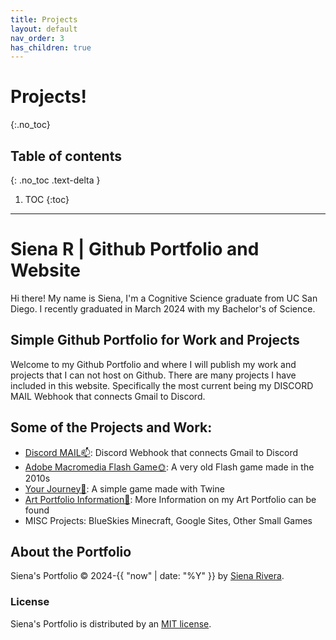 ```yaml
---
title: Projects
layout: default
nav_order: 3
has_children: true
---
```


# Projects!
{:.no_toc}

## Table of contents
{: .no_toc .text-delta }

1. TOC
{:toc}

---

# Siena R | Github Portfolio and Website
Hi there! My name is Siena, I'm a Cognitive Science graduate from UC San Diego. I recently graduated in March 2024 with my Bachelor's of Science.

## Simple Github Portfolio for Work and Projects
Welcome to my Github Portfolio and where I will publish my work and projects that I can not host on Github. There are many projects I have included in this website. Specifically the most current being my DISCORD MAIL Webhook that connects Gmail to Discord.

## Some of the Projects and Work:
- [Discord MAIL📫](https://bellaingenue.github.io/discordmail.html): Discord Webhook that connects Gmail to Discord
- [Adobe Macromedia Flash Game🌞](https://bellaingenue.github.io/flashgame.html): A very old Flash game made in the 2010s
- [Your Journey🤍](https://bellaingenue.github.io/yourjourney.html): A simple game made with Twine
- [Art Portfolio Information🎨](https://angeldemon.xyz): More Information on my Art Portfolio can be found
- MISC Projects: BlueSkies Minecraft, Google Sites, Other Small Games

## About the Portfolio
Siena's Portfolio &copy; 2024-{{ "now" | date: "%Y" }} by [Siena Rivera](https://sienasrivera.website).

### License
Siena's Portfolio is distributed by an [MIT license](https://github.com/bellaingenue/bellaingenue.github.io/LICENSE).